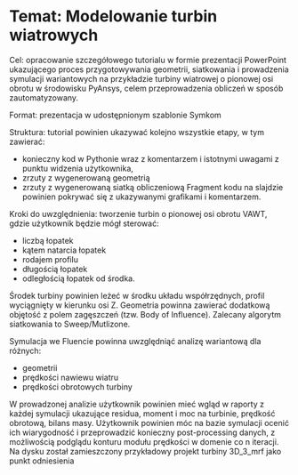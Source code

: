 # Temat: Modelowanie turbin wiatrowych

Cel: opracowanie szczegółowego tutorialu w formie prezentacji PowerPoint ukazującego proces przygotowywania geometrii, siatkowania i prowadzenia symulacji wariantowych na przykładzie turbiny wiatrowej o pionowej osi obrotu w środowisku PyAnsys, celem przeprowadzenia obliczeń w sposób zautomatyzowany.

Format: prezentacja w udostępnionym szablonie Symkom

Struktura: tutorial powinien ukazywać kolejno wszystkie etapy, w tym zawierać:
 - konieczny kod  w Pythonie wraz z komentarzem i istotnymi uwagami z punktu widzenia użytkownika, 
 - zrzuty z wygenerowaną geometrią
-  zrzuty z wygenerowaną siatką obliczeniową
Fragment kodu na slajdzie powinien pokrywać się z ukazywanymi grafikami i komentarzem.

Kroki do uwzględnienia: tworzenie turbin o pionowej osi obrotu VAWT, gdzie użytkownik będzie mógł sterować:
 - liczbą łopatek
 - kątem natarcia łopatek
 - rodajem profilu
 - długością łopatek
 - odległością łopatek od środka. 

Środek turbiny powinien leżeć w środku układu współrzędnych, profil wyciągnięty w kierunku osi Z. Geometria powinna zawierać dodatkową objętość z polem zagęszczeń (tzw. Body of Influence). Zalecany algorytm siatkowania to Sweep/Mutlizone. 

Symulacja we Fluencie powinna uwzględniąć analizę wariantową dla różnych:
 - geometrii
 - prędkości nawiewu wiatru
 - prędkości obrotowych turbiny

W prowadzonej analizie użytkownik powinien mieć wgląd w raporty z każdej symulacji ukazujące residua, moment i moc na turbinie, prędkość obrotową, bilans masy. Użytkownik powinien móc na bazie symulacji ocenić ich wiarygodność i przeprowadzić konieczny post-processing danych, z możliwością podglądu konturu modułu prędkości w domenie co n iteracji. Na dysku został zamieszczony przykładowy projekt turbiny 3D_3_mrf jako punkt odniesienia











